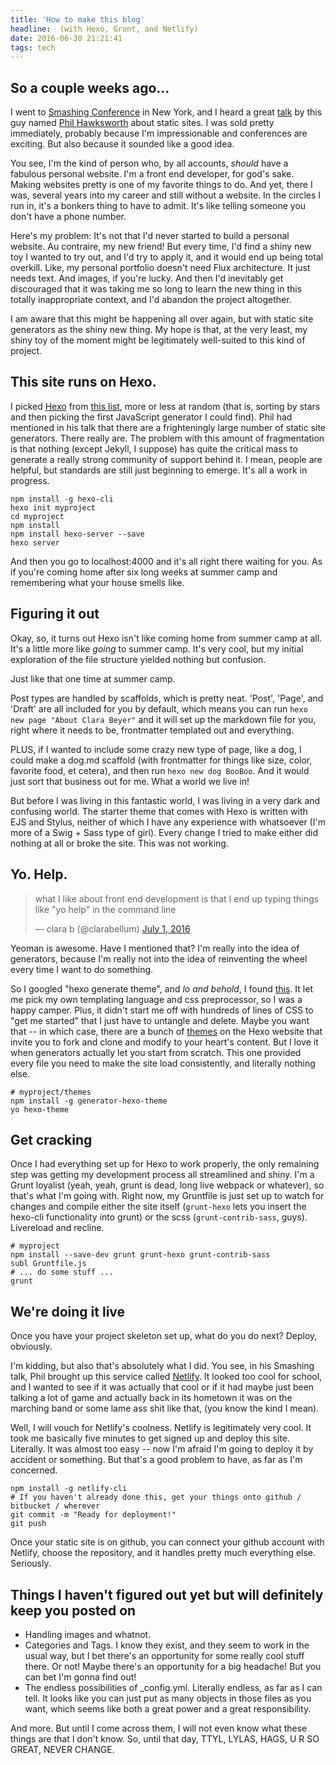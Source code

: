 ```yaml
---
title: 'How to make this blog'
headline:  (with Hexo, Grunt, and Netlify)
date: 2016-06-30 21:21:41
tags: tech
---
```


## So a couple weeks ago... 

I went to [Smashing Conference][smashconf] in New York, and I heard a great [talk] by this guy named [Phil Hawksworth][phil] about static sites. I was sold pretty immediately, probably because I'm impressionable and conferences are exciting. But also because it sounded like a good idea.

You see, I'm the kind of person who, by all accounts, *should* have a fabulous personal website. I'm a front end developer, for god's sake. Making websites pretty is one of my favorite things to do. And yet, there I was, several years into my career and still without a website.  In the circles I run in, it's a bonkers thing to have to admit. It's like telling someone you don't have a phone number.

Here's my problem: It's not that I'd never started to build a personal website. Au contraire, my new friend! But every time, I'd find a shiny new toy I wanted to try out, and I'd try to apply it, and it would end up being total overkill. Like, my personal portfolio doesn't need Flux architecture. It just needs text. And images, if you're lucky. And then I'd inevitably get discouraged that it was taking me so long to learn the new thing in this totally inappropriate context, and I'd abandon the project altogether. 

I am aware that this might be happening all over again, but with static site generators as the shiny new thing. My hope is that, at the very least, my shiny toy of the moment might be legitimately well-suited to this kind of project.

## This site runs on Hexo. 

I picked [Hexo] from [this list][ssg], more or less at random (that is, sorting by stars and then picking the first JavaScript generator I could find). Phil had mentioned in his talk that there are a frighteningly large number of static site generators. There really are. The problem with this amount of fragmentation is that nothing (except Jekyll, I suppose) has quite the critical mass to generate a really strong community of support behind it. I mean, people are helpful, but standards are still just beginning to emerge. It's all a work in progress.

```
npm install -g hexo-cli
hexo init myproject
cd myproject
npm install
npm install hexo-server --save
hexo server
```

And then you go to localhost:4000 and it's all right there waiting for you. As if you're coming home after six long weeks at summer camp and remembering what your house smells like. 

## Figuring it out

Okay, so, it turns out Hexo isn't like coming home from summer camp at all. It's a little more like *going* to summer camp. It's very cool, but my initial exploration of the file structure yielded nothing but confusion.

Just like that one time at summer camp.

Post types are handled by scaffolds, which is pretty neat. 'Post', 'Page', and 'Draft' are all included for you by default, which means you can run `hexo new page "About Clara Beyer"` and it will set up the markdown file for you, right where it needs to be, frontmatter templated out and everything. 

PLUS, if I wanted to include some crazy new type of page, like a dog, I could make a dog.md scaffold (with frontmatter for things like size, color, favorite food, et cetera), and then run `hexo new dog BooBoo`. And it would just sort that business out for me. What a world we live in! 

But before I was living in this fantastic world, I was living in a very dark and confusing world. The starter theme that comes with Hexo is written with EJS and Stylus, neither of which I have any experience with whatsoever (I'm more of a Swig + Sass type of girl). Every change I tried to make either did nothing at all or broke the site. This was not working.

## Yo. Help.

<blockquote class="twitter-tweet" data-lang="en"><p lang="en" dir="ltr">what I like about front end development is that I end up typing things like &quot;yo help&quot; in the command line</p>&mdash; clara b (@clarabellum) <a href="https://twitter.com/clarabellum/status/748682455608070144">July 1, 2016</a></blockquote>
<script async src="//platform.twitter.com/widgets.js" charset="utf-8"></script>


Yeoman is awesome. Have I mentioned that? I'm really into the idea of generators, because I'm really not into the idea of reinventing the wheel every time I want to do something. 

So I googled "hexo generate theme", and *lo and behold*, I found [this][generator]. It let me pick my own templating language and css preprocessor, so I was a happy camper. Plus, it didn't start me off with hundreds of lines of CSS to "get me started" that I just have to untangle and delete. Maybe you want that -- in which case, there are a bunch of [themes] on the Hexo website that invite you to fork and clone and modify to your heart's content. But I love it when generators actually let you start from scratch. This one provided every file you need to make the site load consistently, and literally nothing else. 

```
# myproject/themes
npm install -g generator-hexo-theme
yo hexo-theme
```

## Get cracking

Once I had everything set up for Hexo to work properly, the only remaining step was getting my development process all streamlined and shiny. I'm a Grunt loyalist (yeah, yeah, grunt is dead, long live webpack or whatever), so that's what I'm going with. Right now, my Gruntfile is just set up to watch for changes and compile either the site itself (`grunt-hexo` lets you insert the hexo-cli functionality into grunt) or the scss (`grunt-contrib-sass`, guys). Livereload and recline. 

```
# myproject
npm install --save-dev grunt grunt-hexo grunt-contrib-sass
subl Gruntfile.js
# ... do some stuff ...
grunt
```

## We're doing it live

Once you have your project skeleton set up, what do you do next? Deploy, obviously.

I'm kidding, but also that's absolutely what I did. You see, in his Smashing talk, Phil brought up this service called [Netlify]. It looked too cool for school, and I wanted to see if it was actually that cool or if it had maybe just been talking a lot of game and actually back in its hometown it was on the marching band or some lame ass shit like that, (you know the kind I mean). 

Well, I will vouch for Netlify's coolness. Netlify is legitimately very cool. It took me basically five minutes to get signed up and deploy this site. Literally. It was almost too easy -- now I'm afraid I'm going to deploy it by accident or something. But that's a good problem to have, as far as I'm concerned.

```
npm install -g netlify-cli
# If you haven't already done this, get your things onto github / bitbucket / wherever
git commit -m "Ready for deployment!"
git push
```

Once your static site is on github, you can connect your github account with Netlify, choose the repository, and it handles pretty much everything else. Seriously.

## Things I haven't figured out yet but will definitely keep you posted on

* Handling images and whatnot.
* Categories and Tags. I know they exist, and they seem to work in the usual way, but I bet there's an opportunity for some really cool stuff there. Or not! Maybe there's an opportunity for a big headache! But you can bet I'm gonna find out!
* The endless possibilities of _config.yml. Literally endless, as far as I can tell. It looks like you can just put as many objects in those files as you want, which seems like both a great power and a great responsibility. 

And more. But until I come across them, I will not even know what these things are that I don't know. So, until that day, TTYL, LYLAS, HAGS, U R SO GREAT, NEVER CHANGE. 

[talk]: https://www.dropbox.com/s/dxhm92u4wsypfqh/dynamic-static-sites-phil-hawksworth.pdf?dl=0
[phil]:https://twitter.com/philhawksworth
[smashconf]: http://smashingconf.com/ny-2016/
[Hexo]: https://hexo.io/
[ssg]: https://staticsitegenerators.net/
[generator]: https://www.npmjs.com/package/generator-hexo-theme
[themes]: https://hexo.io/themes/
[Netlify]: https://www.netlify.com/
